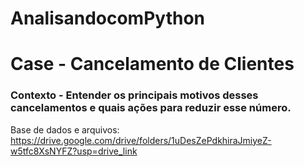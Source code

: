 # AnalisandocomPython

# Case - Cancelamento de Clientes 


### Contexto - Entender os principais motivos desses cancelamentos e quais ações para reduzir esse número.

Base de dados e arquivos: https://drive.google.com/drive/folders/1uDesZePdkhiraJmiyeZ-w5tfc8XsNYFZ?usp=drive_link
